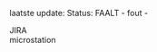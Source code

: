laatste update: 
Status: FAALT - fout - 
<div class="service R">JIRA</div><div class="service R">microstation</div>
